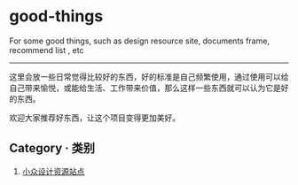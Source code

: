 # good-things
For some good things, such as design resource site, documents frame, recommend list , etc

---

这里会放一些日常觉得比较好的东西，好的标准是自己频繁使用，通过使用可以给自己带来愉悦，或能给生活、工作带来价值，那么这样一些东西就可以认为它是好的东西。


欢迎大家推荐好东西，让这个项目变得更加美好。

## Category · 类别

001. [小众设计资源站点](/design-resource//little_design_res.md)
